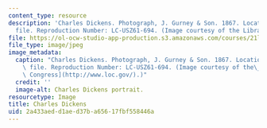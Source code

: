 ```yaml
---
content_type: resource
description: 'Charles Dickens. Photograph, J. Gurney & Son. 1867. Location: Biographical
  file. Reproduction Number: LC-USZ61-694. (Image courtesy of the Library of Congress.)'
file: https://ol-ocw-studio-app-production.s3.amazonaws.com/courses/21l-471-major-english-novels-spring-2004/2a433aedd1aed37ba65617fbf558446a_21l-471s04.jpg
file_type: image/jpeg
image_metadata:
  caption: "Charles Dickens. Photograph, J. Gurney & Son. 1867. Location: Biographical\
    \ file. Reproduction Number: LC-USZ61-694. (Image courtesy of the\_[Library of\
    \ Congress](http://www.loc.gov/).)"
  credit: ''
  image-alt: Charles Dickens portrait.
resourcetype: Image
title: Charles Dickens
uid: 2a433aed-d1ae-d37b-a656-17fbf558446a
---
```

